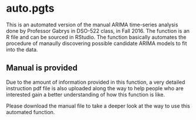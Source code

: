 # auto.pgts
This is an automated version of the manual ARIMA time-series analysis done by Professor Gabrys in DSO-522 class, in Fall 2016. The function is an R file and can be sourced in RStudio. The function basically automates the procedure of manaully discovering possible candidate ARIMA models to fit into the data.

## Manual is provided
Due to the amount of information provided in this function, a very detailed instruction pdf file is also uploaded along the way to help people who are interested gain a better understanding of how this function is like.

Please download the manual file to take a deeper look at the way to use this automated function.
